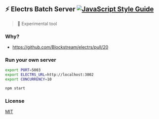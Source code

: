 ## ⚡️ Electrs Batch Server [![JavaScript Style Guide](https://img.shields.io/badge/code_style-standard-brightgreen.svg)](https://standardjs.com)


> 🚨 Experimental tool


### Why?

* https://github.com/Blockstream/electrs/pull/20


### Run your own server

```bash
export PORT=5003
export ELECTRS_URL=http://localhost:3002
export CONCURRENCY=10

npm start
```


### License

[MIT](./LICENSE.md)
